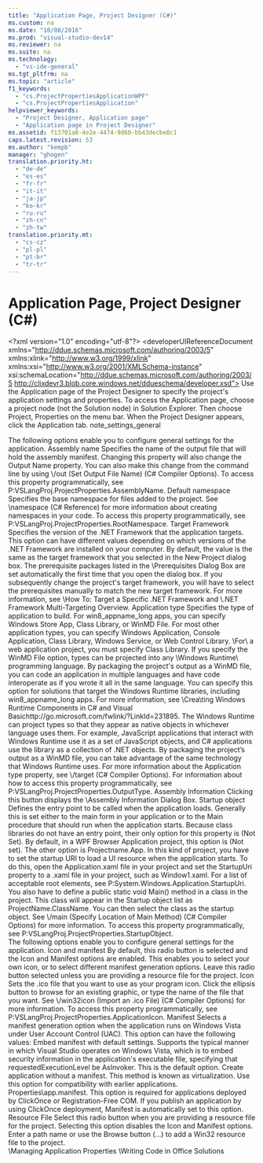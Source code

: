 ```yaml
---
title: "Application Page, Project Designer (C#)"
ms.custom: na
ms.date: "10/08/2016"
ms.prod: "visual-studio-dev14"
ms.reviewer: na
ms.suite: na
ms.technology: 
  - "vs-ide-general"
ms.tgt_pltfrm: na
ms.topic: "article"
f1_keywords: 
  - "cs.ProjectPropertiesApplicationWPF"
  - "cs.ProjectPropertiesApplication"
helpviewer_keywords: 
  - "Project Designer, Application page"
  - "Application page in Project Designer"
ms.assetid: f13701a8-4e2e-4474-9d60-bb43decbe0c1
caps.latest.revision: 53
ms.author: "kempb"
manager: "ghogen"
translation.priority.ht: 
  - "de-de"
  - "es-es"
  - "fr-fr"
  - "it-it"
  - "ja-jp"
  - "ko-kr"
  - "ru-ru"
  - "zh-cn"
  - "zh-tw"
translation.priority.mt: 
  - "cs-cz"
  - "pl-pl"
  - "pt-br"
  - "tr-tr"
---
```

# Application Page, Project Designer (C#)
\<?xml version="1.0" encoding="utf-8"?>
\<developerUIReferenceDocument xmlns="http://ddue.schemas.microsoft.com/authoring/2003/5" xmlns:xlink="http://www.w3.org/1999/xlink" xmlns:xsi="http://www.w3.org/2001/XMLSchema-instance" xsi:schemaLocation="http://ddue.schemas.microsoft.com/authoring/2003/5 http://clixdevr3.blob.core.windows.net/ddueschema/developer.xsd">
  <introduction>
    <para>Use the <ui>Application</ui> page of the <ui>Project Designer</ui> to specify the project's application settings and properties.</para>
    <para>To access the <ui>Application</ui> page, choose a project node (not the <ui>Solution</ui> node) in <ui>Solution Explorer</ui>. Then choose <ui>Project</ui>, <ui>Properties</ui> on the menu bar. When the Project Designer appears, click the <ui>Application</ui> tab.</para>
    <para>
      <token>note_settings_general</token>
    </para>
  </introduction>
  <section>
    <title>General Application Settings</title>
    <content>
      <para>The following options enable you to configure general settings for the application.</para>
      <definitionTable>
        <definedTerm>
          <ui>Assembly name</ui>
        </definedTerm>
        <definition>
          <para>Specifies the name of the output file that will hold the assembly manifest. Changing this property will also change the <ui>Output Name</ui> property. You can also make this change from the command line by using \<link xlink:href="70d91d01-7bd2-4aea-ba8b-4e9807e9caa5">/out (Set Output File Name) (C# Compiler Options)</link>. To access this property programmatically, see <codeEntityReference autoUpgrade="true">P:VSLangProj.ProjectProperties.AssemblyName</codeEntityReference>.</para>
        </definition>
        <definedTerm>
          <ui>Default namespace</ui>
        </definedTerm>
        <definition>
          <para>Specifies the base namespace for files added to the project. </para>
          <para>See \<link xlink:href="0a788423-9110-42e0-97d9-bda41ca4870f">namespace (C# Reference)</link> for more information about creating namespaces in your code.</para>
          <para>To access this property programmatically, see <codeEntityReference autoUpgrade="true">P:VSLangProj.ProjectProperties.RootNamespace</codeEntityReference>.</para>
        </definition>
        <definedTerm>
          <ui>Target Framework</ui>
        </definedTerm>
        <definition>
          <para>Specifies the version of the .NET Framework that the application targets. This option can have different values depending on which versions of the .NET Framework are installed on your computer.</para>
          <para>By default, the value is the same as the target framework that you selected in the <ui>New Project</ui> dialog box.</para>
          <alert class="note">
            <para>The prerequisite packages listed in the \<link xlink:href="53ac863c-77a0-409b-91e5-7a4bd8b8474e">Prerequisites Dialog Box</link> are set automatically the first time that you open the dialog box. If you subsequently change the project's target framework, you will have to select the prerequisites manually to match the new target framework.</para>
          </alert>
          <para>For more information, see \<link xlink:href="dea62d25-3d1b-492e-a6cc-b5154489800a">How To: Target a Specific .NET Framework</link> and \<link xlink:href="b1702c33-0672-4ebc-b779-2b324d6ea880">.NET Framework Multi-Targeting Overview</link>.</para>
        </definition>
        <definedTerm>
          <ui>Application type</ui>
        </definedTerm>
        <definition>
          <para>Specifies the type of application to build. For <token>win8_appname_long</token> apps, you can specify <ui>Windows Store App</ui>, <ui>Class Library</ui>, or <ui>WinMD File</ui>. For most other application types, you can specify <ui>Windows Application</ui>, <ui>Console Application</ui>, <ui>Class Library</ui>, <ui>Windows Service</ui>, or <ui>Web Control Library</ui>.</para>
          <para>
            \<?Comment ALB: Writer reminder: Validate that this is still true for RTM. 2011-12-16T13:20:00Z  Id='0?>For\<?CommentEnd Id='0'
    ?> a web application project, you must specify <ui>Class Library</ui>.</para>
          <para>If you specify the <ui>WinMD File</ui> option, types can be projected into any \<?Comment AT: Writer reminder: link to something 2012-06-18T16:22:00Z  Id='1?>Windows Runtime\<?CommentEnd Id='1'
    ?> programming language. By packaging the project's output as a WinMD file, you can code an application in multiple languages and have code interoperate as if you wrote it all in the same language. You can specify this option for solutions that target the Windows Runtime libraries, including <token>win8_appname_long</token> apps. For more information, see <externalLink><linkText>\<?Comment ALB: Writer reminder: Link instead to Glenn Hackney's GUID topic when available. 2011-10-25T15:35:00Z  Id='2?>Crea\<?CommentEnd Id='2'
    ?>ting Windows Runtime Components in C# and Visual Basic</linkText><linkUri>http://go.microsoft.com/fwlink/?LinkId=231895</linkUri></externalLink>.</para>
          <alert class="note">
            <para>The Windows Runtime can project types so that they appear as native objects in whichever language uses them. For example, JavaScript applications that interact with Windows Runtime use it as a set of JavaScript objects, and C# applications use the library as a collection of .NET objects. By packaging the project’s output as a WinMD file, you can take advantage of the same technology that Windows Runtime uses.</para>
          </alert>
          <para>For more information about the <ui>Application type</ui> property, see \<link xlink:href="a18bbd8e-bbf7-49e7-992c-717d0eb1f76f">/target (C# Compiler Options)</link>. For information about how to access this property programmatically, see <codeEntityReference autoUpgrade="true">P:VSLangProj.ProjectProperties.OutputType</codeEntityReference>.</para>
        </definition>
        <definedTerm>
          <ui>Assembly Information</ui>
        </definedTerm>
        <definition>
          <para>Clicking this button displays the \<link xlink:href="8f1f6449-e03d-4a5b-9076-d3b1f84ada48">Assembly Information Dialog Box</link>.</para>
        </definition>
        <definedTerm>
          <ui>Startup object</ui>
        </definedTerm>
        <definition>
          <para>Defines the entry point to be called when the application loads. Generally this is set either to the main form in your application or to the <codeInline>Main</codeInline> procedure that should run when the application starts. Because class libraries do not have an entry point, their only option for this property is <ui>(Not Set)</ui>.</para>
          <para>By default, in a WPF Browser Application project, this option is <ui>(Not set)</ui>. The other option is <placeholder>Projectname</placeholder>.App. In this kind of project, you have to set the startup URI to load a UI resource when the application starts. To do this, open the Application.xaml file in your project and set the <languageKeyword>StartupUri</languageKeyword> property to a .xaml file in your project, such as Window1.xaml. For a list of acceptable root elements, see <codeEntityReference autoUpgrade="true">P:System.Windows.Application.StartupUri</codeEntityReference>. You also have to define a <codeInline>public static void Main()</codeInline> method in a class in the project. This class will appear in the <ui>Startup object</ui> list as <placeholder>ProjectName.ClassName</placeholder>. You can then select the class as the startup object.</para>
          <para>See \<link xlink:href="975cf4d5-36ac-4530-826c-4aad0c7f2049">/main (Specify Location of Main Method) (C# Compiler Options)</link> for more information. To access this property programmatically, see <codeEntityReference autoUpgrade="true">P:VSLangProj.ProjectProperties.StartupObject</codeEntityReference>.</para>
        </definition>
      </definitionTable>
    </content>
  </section>
  <section>
    <title>Resources</title>
    <content>
      <para>The following options enable you to configure general settings for the application.</para>
      <definitionTable>
        <definedTerm>
          <ui>Icon and manifest</ui>
        </definedTerm>
        <definition>
          <para>By default, this radio button is selected and the <ui>Icon</ui> and <ui>Manifest</ui> options are enabled. This enables you to select your own icon, or to select different manifest generation options. Leave this radio button selected unless you are providing a resource file for the project.</para>
        </definition>
        <definedTerm>
          <ui>Icon</ui>
        </definedTerm>
        <definition>
          <para>Sets the .ico file that you want to use as your program icon. Click the ellipsis button to browse for an existing graphic, or type the name of the file that you want. See \<link xlink:href="756d9b6d-ab07-41b7-ba58-5bd88f711138">/win32icon (Import an .ico File)  (C# Compiler Options)</link> for more information. To access this property programmatically, see <codeEntityReference autoUpgrade="true">P:VSLangProj.ProjectProperties.ApplicationIcon</codeEntityReference>.</para>
        </definition>
        <definedTerm>
          <ui>Manifest</ui>
        </definedTerm>
        <definition>
          <para>Selects a manifest generation option when the application runs on Windows Vista under User Account Control (UAC). This option can have the following values:</para>
          <list class="bullet">
            <listItem>
              <para>
                <ui>Embed manifest with default settings</ui>. Supports the typical manner in which Visual Studio operates on Windows Vista, which is to embed security information in the application's executable file, specifying that <languageKeyword>requestedExecutionLevel</languageKeyword> be <languageKeyword>AsInvoker</languageKeyword>. This is the default option.</para>
            </listItem>
            <listItem>
              <para>
                <ui>Create application without a manifest</ui>. This method is known as <newTerm>virtualization</newTerm>. Use this option for compatibility with earlier applications.</para>
            </listItem>
            <listItem>
              <para>
                <ui>Properties\app.manifest</ui>. This option is required for applications deployed by ClickOnce or Registration-Free COM. If you publish an application by using ClickOnce deployment, <ui>Manifest</ui> is automatically set to this option.</para>
            </listItem>
          </list>
        </definition>
        <definedTerm>
          <ui>Resource File</ui>
        </definedTerm>
        <definition>
          <para>Select this radio button when you are providing a resource file for the project. Selecting this option disables the <ui>Icon</ui> and <ui>Manifest</ui> options.</para>
          <para>Enter a path name or use the Browse button (<ui>...</ui>) to add a Win32 resource file to the project. </para>
        </definition>
      </definitionTable>
    </content>
  </section>
  <relatedTopics>
    \<link xlink:href="0ad4926f-636e-41f8-a5b1-faf9d9b0a254">Managing Application Properties</link>
\<link xlink:href="2d4d8fd0-e881-4829-976f-0d1a9221dec0">Writing Code in Office Solutions</link></relatedTopics>
</developerUIReferenceDocument>